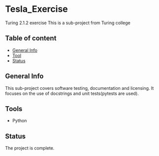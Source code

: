 # Tesla_Exercise
Turing 2.1.2 exercise
This is a sub-project from Turing college

## Table of content
* [General Info](#general-info)
* [Tool](#technologies)
* [Status](#status)

## General Info
This sub-project covers software testing, documentation and licensing. It focuses on the use of docstrings and unit tests(pytests are used).

## Tools
* Python

## Status
The project is complete.

